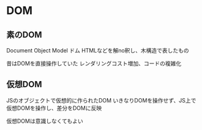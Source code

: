 # DOM

## 素のDOM
Document Object Model
ドム
HTMLなどを解no釈し、木構造で表したもの

昔はDOMを直接操作していた
レンダリングコスト増加、コードの複雑化

## 仮想DOM

JSのオブジェクトで仮想的に作られたDOM
いきなりDOMを操作せず、JS上で仮想DOMを操作し、差分をDOMに反映

仮想DOMは意識しなくてもよい　